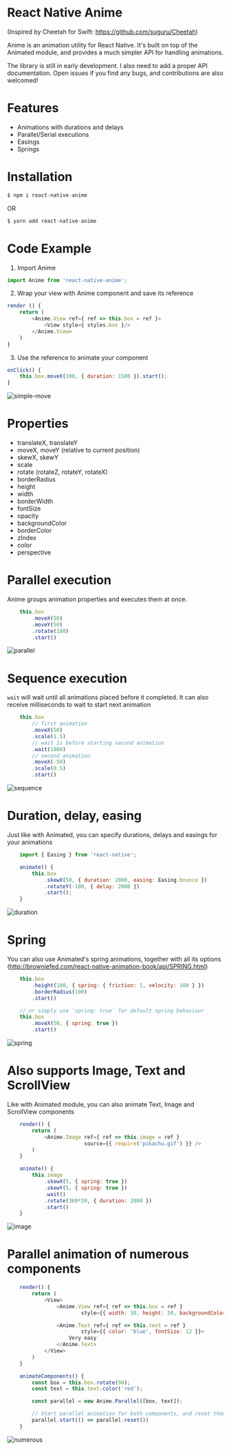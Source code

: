 # React Native Anime
(Inspired by Cheetah for Swift: https://github.com/suguru/Cheetah)

Anime is an animation utility for React Native. It's built on top of the Animated module, and provides a much simpler API for handling animations.

The library is still in early development. I also need to add a proper API documentation. Open issues if you find any bugs, and contributions are also welcomed!

# Features
* Animations with durations and delays
* Parallel/Serial executions
* Easings
* Springs

# Installation

```javascript
$ npm i react-native-anime
```

OR

```javascript
$ yarn add react-native-anime
```

# Code Example
1. Import Anime

```javascript
import Anime from 'react-native-anime';
```

2. Wrap your view with Anime component and save its reference
```javascript
render () {
    return (
        <Anime.View ref={ ref => this.box = ref }>
            <View style={ styles.box }/>
        </Anime.View>
    )
}
```

3. Use the reference to animate your component
```javascript
onClick() {
    this.box.moveX(100, { duration: 1500 }).start();
}
```

![simple-move](https://zippy.gfycat.com/DistantCluelessCowrie.gif)

# Properties

* translateX, translateY
* moveX, moveY (relative to current position)
* skewX, skewY
* scale
* rotate (rotateZ, rotateY, rotateX)
* borderRadius
* height
* width
* borderWidth
* fontSize
* opacity
* backgroundColor
* borderColor
* zIndex
* color
* perspective

# Parallel execution
Anime groups animation properties and executes them at once.

```javascript
    this.box
        .moveX(50)
        .moveY(50)
        .rotate(180)
        .start()
```

![parallel](https://zippy.gfycat.com/SecondGlitteringGannet.gif)

# Sequence execution
`wait` will wait until all animations placed before it completed. It can also receive milliseconds to wait to start next animation

```javascript
    this.box
        // first animation
        .moveX(50)
        .scale(1.5)
        // wait 1s before starting second animation
        .wait(1000)
        // second animation
        .moveX(-50)
        .scale(0.5)
        .start()
```

![sequence](https://zippy.gfycat.com/IlliterateFreeArchaeocete.gif)

# Duration, delay, easing
Just like with Animated, you can specify durations, delays and easings for your animations

```javascript
    import { Easing } from 'react-native';

    animate() {
        this.box
            .skewX(50, { duration: 2000, easing: Easing.bounce })
            .rotateY(-100, { delay: 2000 })
            .start();
    }
```

![duration](https://zippy.gfycat.com/JauntySmartIrukandjijellyfish.gif)

# Spring
You can also use Animated's spring animations, together with all its options (http://browniefed.com/react-native-animation-book/api/SPRING.html)

```javascript
    this.box
        .height(100, { spring: { friction: 1, velocity: 100 } })
        .borderRadius(100)
        .start()

    // or simply use `spring: true` for default spring behaviour
    this.box
        .moveX(50, { spring: true })
        .start()
```

![spring](https://zippy.gfycat.com/HonoredWastefulBeaver.gif)

# Also supports Image, Text and ScrollView
Like with Animated module, you can also animate Text, Image and ScrollView components

```javascript
    render() {
        return (
            <Anime.Image ref={ ref => this.image = ref }
                         source={{ require('pikachu.gif') }} />
        )
    }

    animate() {
        this.image
            .skewX(5, { spring: true })
            .skewY(5, { spring: true })
            .wait()
            .rotate(360*20, { duration: 2000 })
            .start()
    }
```

![image](https://thumbs.gfycat.com/LawfulSpiritedCornsnake-size_restricted.gif)

# Parallel animation of numerous components

```javascript
    render() {
        return (
            <View>
            	<Anime.View ref={ ref => this.box = ref }
            		    style={{ width: 50, height: 50, backgroundColor: 'blue' }}/>

            	<Anime.Text ref={ ref => this.text = ref }
            		    style={{ color: 'blue', fontSize: 12 }}>
            		Very easy
            	</Anime.Text>
            </View>
        )
    }

    animateComponents() {
        const box = this.box.rotate(90);
        const text = this.text.color('red');

        const parallel = new Anime.Parallel([box, text]);

        // Start parallel animation for both components, and reset them both when it ends
        parallel.start(() => parallel.reset())
    }
```

![numerous](https://zippy.gfycat.com/SlimyTinyFiddlercrab.gif)